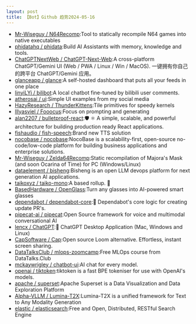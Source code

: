 ```yaml
---
layout: post
title: 【Bot】Github 趋势2024-05-16
---
```


* [Mr-Wiseguy / N64Recomp](https://github.com/Mr-Wiseguy/N64Recomp):Tool to statically recompile N64 games into native executables
* [phidatahq / phidata](https://github.com/phidatahq/phidata):Build AI Assistants with memory, knowledge and tools.
* [ChatGPTNextWeb / ChatGPT-Next-Web](https://github.com/ChatGPTNextWeb/ChatGPT-Next-Web):A cross-platform ChatGPT/Gemini UI (Web / PWA / Linux / Win / MacOS). 一键拥有你自己的跨平台 ChatGPT/Gemini 应用。
* [glanceapp / glance](https://github.com/glanceapp/glance):A self-hosted dashboard that puts all your feeds in one place
* [linyiLYi / bilibot](https://github.com/linyiLYi/bilibot):A local chatbot fine-tuned by bilibili user comments.
* [atherosai / ui](https://github.com/atherosai/ui):Simple UI examples from my social media
* [HazyResearch / ThunderKittens](https://github.com/HazyResearch/ThunderKittens):Tile primitives for speedy kernels
* [lllyasviel / Fooocus](https://github.com/lllyasviel/Fooocus):Focus on prompting and generating
* [alan2207 / bulletproof-react](https://github.com/alan2207/bulletproof-react):🛡️ ⚛️ A simple, scalable, and powerful architecture for building production ready React applications.
* [fishaudio / fish-speech](https://github.com/fishaudio/fish-speech):Brand new TTS solution
* [nocobase / nocobase](https://github.com/nocobase/nocobase):NocoBase is a scalability-first, open-source no-code/low-code platform for building business applications and enterprise solutions.
* [Mr-Wiseguy / Zelda64Recomp](https://github.com/Mr-Wiseguy/Zelda64Recomp):Static recompilation of Majora's Mask (and soon Ocarina of Time) for PC (Windows/Linux)
* [dataelement / bisheng](https://github.com/dataelement/bisheng):Bisheng is an open LLM devops platform for next generation AI applications.
* [taikoxyz / taiko-mono](https://github.com/taikoxyz/taiko-mono):A based rollup. 🥁
* [BasedHardware / OpenGlass](https://github.com/BasedHardware/OpenGlass):Turn any glasses into AI-powered smart glasses
* [dependabot / dependabot-core](https://github.com/dependabot/dependabot-core):🤖 Dependabot's core logic for creating update PR's.
* [pipecat-ai / pipecat](https://github.com/pipecat-ai/pipecat):Open Source framework for voice and multimodal conversational AI
* [lencx / ChatGPT](https://github.com/lencx/ChatGPT):🔮 ChatGPT Desktop Application (Mac, Windows and Linux)
* [CapSoftware / Cap](https://github.com/CapSoftware/Cap):Open source Loom alternative. Effortless, instant screen sharing.
* [DataTalksClub / mlops-zoomcamp](https://github.com/DataTalksClub/mlops-zoomcamp):Free MLOps course from DataTalks.Club
* [mckaywrigley / chatbot-ui](https://github.com/mckaywrigley/chatbot-ui):AI chat for every model.
* [openai / tiktoken](https://github.com/openai/tiktoken):tiktoken is a fast BPE tokeniser for use with OpenAI's models.
* [apache / superset](https://github.com/apache/superset):Apache Superset is a Data Visualization and Data Exploration Platform
* [Alpha-VLLM / Lumina-T2X](https://github.com/Alpha-VLLM/Lumina-T2X):Lumina-T2X is a unified framework for Text to Any Modality Generation
* [elastic / elasticsearch](https://github.com/elastic/elasticsearch):Free and Open, Distributed, RESTful Search Engine
